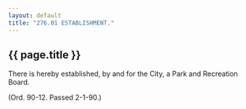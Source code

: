 ```yaml
---
layout: default 
title: "276.01 ESTABLISHMENT."
---
```


{{ page.title }}
----------------

There is hereby established, by and for the City, a Park and Recreation
Board.

(Ord. 90-12. Passed 2-1-90.)
